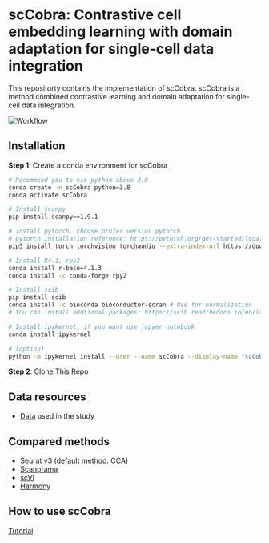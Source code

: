 # scCobra: Contrastive cell embedding learning with domain adaptation for single-cell data integration 
  
This repositorty contains the implementation of scCobra. scCobra is a method combined contrastive learning and domain adaptation for single-cell data integration. 

![Workflow](https://raw.githubusercontent.com/GlancerZ/scCobra/main/Figure/single-cell-model.png)


## Installation

**Step 1**: Create a conda environment for scCobra

```bash
# Recommend you to use python above 3.8
conda create -n scCobra python=3.8
conda activate scCobra

# Install scanpy
pip install scanpy==1.9.1

# Install pytorch, choose profer version pytorch
# pytorch installation reference: https://pytorch.org/get-started/locally/
pip3 install torch torchvision torchaudio --extra-index-url https://download.pytorch.org/whl/cu116

# Install R4.1, rpy2
conda install r-base=4.1.3
conda install -c conda-forge rpy2

# Install scib
pip install scib
conda install -c bioconda bioconductor-scran # Use for normalization
# You can install addtional packages: https://scib.readthedocs.io/en/latest/index.html

# Install ipykernel, if you want use jupyer notebook
conda install ipykernel

# (option) 
python -m ipykernel install --user --name scCobra --display-name "scCobra"

``` 

**Step 2**: Clone This Repo


## Data resources

* [Data](https://figshare.com/articles/dataset/Benchmarking_atlas-level_data_integration_in_single-cell_genomics_-_integration_task_datasets_Immune_and_pancreas_/12420968) used in the study

## Compared methods

- [Seurat v3](https://github.com/satijalab/seurat) (default method: CCA) 
- [Scanorama](https://github.com/brianhie/scanorama)
- [scVI](https://github.com/YosefLab/scVI)
- [Harmony](https://github.com/slowkow/harmonypy) 

## How to use scCobra
[Tutorial](https://raw.githubusercontent.com/GlancerZ/scCobra/main/pancreas_demo.ipynb)

